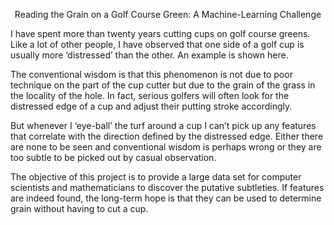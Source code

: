 <p align='center'>Reading the Grain on a Golf Course Green:  A Machine-Learning Challenge</p>

I have spent more than twenty years cutting cups on golf course greens.  Like a lot of other people, I have observed that one side of a golf cup is usually more ‘distressed’ than the other.  An example is shown here.

The conventional wisdom is that this phenomenon is not due to poor technique on the part of the cup cutter but due to the grain of the grass in the locality of the hole.  In fact, serious golfers will often look for the distressed edge of a cup and adjust their putting stroke accordingly.

But whenever I ‘eye-ball’ the turf around a cup I can’t pick up any features that correlate with the direction defined by the distressed edge.  Either there are none to be seen and conventional wisdom is perhaps wrong or they are too subtle to be picked out by casual observation.

The objective of this project is to provide a large data set for computer scientists and mathematicians to discover the putative subtleties.  If features are indeed found, the long-term hope is that they can be used to determine grain without having to cut a cup.    

